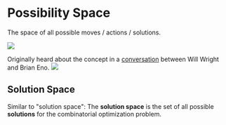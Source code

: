 # Possibility Space
The space of all possible moves / actions / solutions.

![](../BearImages/1E356C59-32EE-4ECA-B0E5-F0A5B5424C54-96983-0008744F8E374517/345AA1C1-EB8A-4DDA-99C5-FD53BB479338.png)

Originally heard about the concept in a [conversation](https://www.youtube.com/watch?v=Dfc-DQorohc&t=1188s) between Will Wright and Brian Eno.
![](../BearImages/94DB0EBF-EF55-4EBF-A914-4F5CC73400A8-96983-00087399664DCF1E/Eg_tok-X0AQiKCq.jpg)

## Solution Space
Similar to "solution space": The **solution space** is the set of all possible **solutions** for the combinatorial optimization problem. 

<!-- #notebook -->

<!-- {BearID:F770AF40-ADD3-4B6D-A4A8-4263D3403C98-96983-0008738ED2FE2491} -->
